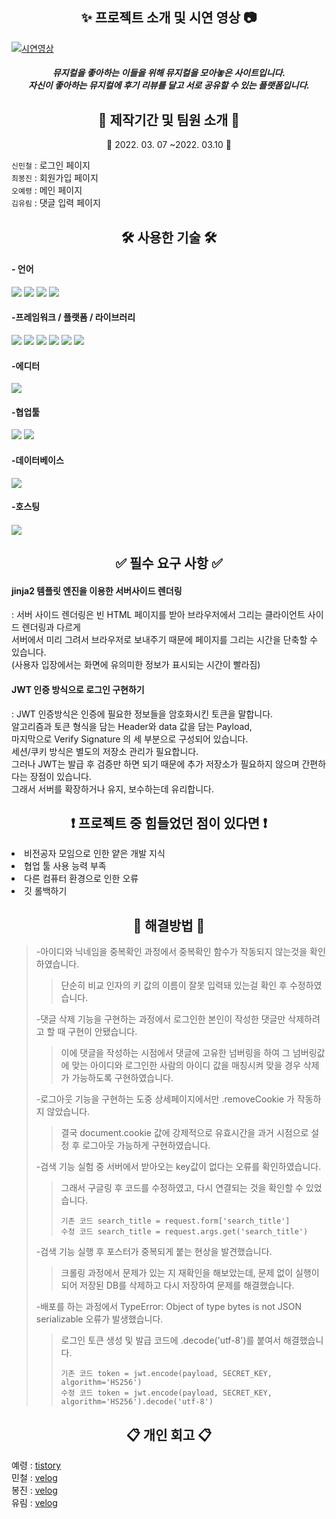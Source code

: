 <h2 align="center"> ✨ 프로젝트 소개 및 시연 영상 📷</h2>

[![시연영상](https://media.vlpt.us/images/ryurim0109/post/218fefc4-d7fc-465d-8c4f-ae926f389713/%E1%84%86%E1%85%B2%E1%84%83%E1%85%A5%E1%86%A8%E1%84%8B%E1%85%B5%E1%86%AB%E1%84%89%E1%85%A2%E1%86%BC.png)](https://youtu.be/-wjUqe8qFT4)

<h5 align="center">뮤지컬을 좋아하는 이들을 위해 뮤지컬을 모아놓은 사이트입니다. <br />
자신이 좋아하는 뮤지컬에 후기 리뷰를 달고 서로 공유할 수 있는 플랫폼입니다. </h5>
<h2 align="center"> 📅 제작기간 및 팀원 소개 🎃 </h2>
<p align="center"> 📆 2022. 03. 07 ~2022. 03.10 📆</p>
<p> 
    <code>신민철</code> : 로그인 페이지 <br />
    <code>최봉진</code> : 회원가입 페이지 <br />
    <code>오예령</code> : 메인 페이지 <br />
    <code>김유림</code> : 댓글 입력 페이지 <br />
</p>


<h2 align="center">🛠 사용한 기술 🛠</h2>

<h4>- 언어</h4>
<p float="left">
<img src="https://img.shields.io/badge/html5-E34F26?style=for-the-badge&logo=html5&logoColor=white">
<img src="https://img.shields.io/badge/CSS-1572B6?style=for-the-badge&logo=CSS&logoColor=white">
<img src="https://img.shields.io/badge/JavaScript-F7DF1E?style=for-the-badge&logo=JavaScript&logoColor=white">
<img src="https://img.shields.io/badge/python-3670A0?style=for-the-badge&logo=python&logoColor=ffdd54">
</p>

<h4>-프레임워크 / 플랫폼 / 라이브러리</h4>
<p float="left">
<img src="https://img.shields.io/badge/jquery-%230769AD.svg?style=for-the-badge&logo=jquery&logoColor=white">
<img src="https://img.shields.io/badge/bootstrap-%23563D7C.svg?style=for-the-badge&logo=bootstrap&logoColor=white">
<img src="https://img.shields.io/badge/JWT-black?style=for-the-badge&logo=JSON%20web%20tokens">
<img src="https://img.shields.io/badge/Jinja-7952B3?style=for-the-badge&logo=Jinja&logoColor=white">
<img src="https://img.shields.io/badge/Colorlib-0000ff?style=for-the-badge&logo=colorlib&logoColor=white">
<img src="https://img.shields.io/badge/Flask-00ffff?style=for-the-badge&logo=Flask&logoColor=black">
</p>

<h4>-에디터</h4>
<img src="https://img.shields.io/badge/pycharm-143?style=for-the-badge&logo=pycharm&logoColor=black&color=black&labelColor=brightgreen">

<h4>-협업툴</h4>
<p float="left">
<img src="https://img.shields.io/badge/github-%23121011.svg?style=for-the-badge&logo=github&logoColor=white">
<img src="https://img.shields.io/badge/git-F05032?style=for-the-badge&logo=git&logoColor=white">
</p>
<h4>-데이터베이스</h4>
<img src="https://img.shields.io/badge/MongoDB-%234ea94b.svg?style=for-the-badge&logo=mongodb&logoColor=white">

<h4>-호스팅<h4>
<img src="https://img.shields.io/badge/AWS-%23FF9900.svg?style=for-the-badge&logo=amazon-aws&logoColor=white">

<h2 align="center"> ✅ 필수 요구 사항 ✅ </h2>
<h4>jinja2 템플릿 엔진을 이용한 서버사이드 렌더링 </h4>
<p>: 서버 사이드 렌더링은 빈 HTML 페이지를 받아 브라우저에서 그리는 클라이언트 사이드 렌더링과 다르게<br /> 서버에서 미리 그려서 브라우저로 보내주기 때문에 페이지를 그리는 시간을 단축할 수 있습니다.<br />
(사용자 입장에서는 화면에 유의미한 정보가 표시되는 시간이 빨라짐)
<h4>JWT 인증 방식으로 로그인 구현하기 </h4>
<p>: JWT 인증방식은 인증에 필요한 정보들을 암호화시킨 토큰을 말합니다.<br />
알고리즘과 토큰 형식을 담는 Header와 data 값을 담는 Payload,<br />
마지막으로 Verify Signature 의 세 부분으로 구성되어 있습니다.<br />
 세션/쿠키 방식은 별도의 저장소 관리가 필요합니다. <br />
그러나 JWT는 발급 후 검증만 하면 되기 때문에 추가 저장소가 필요하지 않으며 간편하다는 장점이 있습니다. <br />
그래서 서버를 확장하거나 유지, 보수하는데 유리합니다.</p>

<h2 align="center"> ❗️ 프로젝트 중 힘들었던 점이 있다면 ❗️ </h2>

<li>비전공자 모임으로 인한 얕은 개발 지식</li>
<li>협업 툴 사용 능력 부족</li>
<li>다른 컴퓨터 환경으로 인한 오류</li>
<li>깃 롤백하기</li>

<h2 align="center"> 🌟 해결방법 🌟 </h2>

> -아이디와 닉네임을 중복확인 과정에서 중복확인 함수가 작동되지 않는것을 확인하였습니다.
> >단순히 비교 인자의 키 값의 이름이 잘못 입력돼 있는걸 확인 후 수정하였습니다.
> 
> -댓글 삭제 기능을 구현하는 과정에서 로그인한 본인이 작성한 댓글만 삭제하려고 할 때 구현이 안됐습니다.
> >이에 댓글을 작성하는 시점에서 댓글에 고유한 넘버링을 하여 그 넘버링값에 맞는 아이디와 로그인한 사람의 아이디 값을 매칭시켜 맞을 경우 삭제가 가능하도록 구현하였습니다.
> 
> -로그아웃 기능을 구현하는 도중 상세페이지에서만 .removeCookie 가 작동하지 않았습니다.
> >결국 document.cookie 값에 강제적으로 유효시간을 과거 시점으로 설정 후 로그아웃 가능하게 구현하였습니다.
> 
> -검색 기능 실험 중 서버에서 받아오는 key값이 없다는 오류를 확인하였습니다.
> >그래서 구글링 후 코드를 수정하였고, 다시 연결되는 것을 확인할 수 있었습니다. 
> > ```
> > 기존 코드 search_title = request.form['search_title']
> > 수정 코드 search_title = request.args.get('search_title')
> > ```
> -검색 기능 실행 후 포스터가 중복되게 붙는 현상을 발견했습니다. 
> >크롤링 과정에서 문제가 있는 지 재확인을 해보았는데, 문제 없이 실행이 되어 저장된 DB를 삭제하고 다시 저장하여 문제를 해결했습니다.
> 
> -배포를 하는 과정에서 TypeError: Object of type bytes is not JSON serializable 오류가 발생했습니다.
> >로그인 토큰 생성 및 발급 코드에 .decode('utf-8')를 붙여서 해결했습니다.
> >``` 
> >기존 코드 token = jwt.encode(payload, SECRET_KEY, algorithm='HS256')
> >수정 코드 token = jwt.encode(payload, SECRET_KEY, algorithm='HS256').decode('utf-8')
> >```



<h2 align="center"> 📋 개인 회고 📋 </h2>

예령 : [tistory](https://ye-ryung.tistory.com/) <br/>
민철 : [velog](https://velog.io/@alscjf2030) <br/>
봉진 : [velog](https://velog.io/@kirilocha) <br/>
유림 : [velog](https://velog.io/@ryurim0109) 


